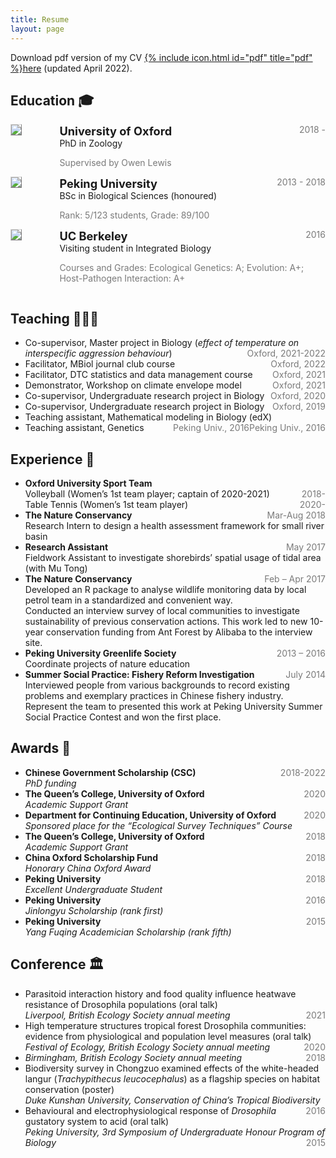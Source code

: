 ```yaml
---
title: Resume
layout: page
---
```


Download pdf version of my CV [{% include icon.html id="pdf" title="pdf" %}here](https://github.com/Jinlinc/jinlinc.github.io/raw/master/jinlin_CV_2022.pdf) (updated April 2022).

## Education 🎓

<!-- PhD -->
<div style="display:flex;">

  <div style="flex:0.5; padding-right:5%">
    <img src="{{ site.url }}/imgs/resume-icons/oxford.png" style="align:left; border: 1px solid #d3d3d3; border-style: outset;">
  </div>

  <div style="flex:4;">
    <p style="margin:0px">
      <b style="font-size: 130%;">University of Oxford</b>
      <span style="float:right; color:#7a7a7a;">2018 - </span>
    </p>
    PhD in Zoology <br>
    <p style="color:#7a7a7a">
      Supervised by Owen Lewis
    </p>
  </div>

</div>


<!-- BSc -->
<div style="display:flex;">

  <div style="flex:0.5; padding-right:5%">
    <img src="{{ site.url }}/imgs/resume-icons/pku.png" style="align:left; border: 1px solid #d3d3d3; border-style: outset;">
  </div>

  <div style="flex:4;">
    <p style="margin:0px">
      <b style="font-size: 130%;">Peking University</b>
      <span style="float:right; color:#7a7a7a;">2013 - 2018</span>
    </p>
    BSc in Biological Sciences (honoured)<br>
    <p style="color:#7a7a7a">
      Rank: 5/123 students, Grade: 89/100
    </p>
  </div>

</div>


<!-- Visiting student -->
<div style="display:flex;">

  <div style="flex:0.5; padding-right:5%">
    <img src="{{ site.url }}/imgs/resume-icons/berkeley.png" style="align:left; border: 1px solid #d3d3d3; border-style: outset;">
  </div>

  <div style="flex:4;">
    <p style="margin:0px">
      <b style="font-size: 130%;">UC Berkeley</b>
      <span style="float:right; color:#7a7a7a;">2016 </span>
    </p>
     Visiting student in Integrated Biology <br>
    <p style="color:#7a7a7a">
    Courses and Grades: Ecological Genetics: A; Evolution: A+; Host-Pathogen Interaction: A+
    </p>
  </div>

</div>


## Teaching 👩🏻‍🏫

<ul>
  <li>
    Co-supervisor, Master project in Biology (<i>effect of temperature on interspecific aggression behaviour</i>)
    <span style="float:right; color:#7a7a7a;">Oxford, 2021-2022</span> <br>
  </li>

  <li>
    Facilitator, MBiol journal club course
    <span style="float:right; color:#7a7a7a;">Oxford, 2022</span> <br>
  </li>

  <li>
    Facilitator, DTC statistics and data management course
    <span style="float:right; color:#7a7a7a;">Oxford, 2021</span> <br>
  </li>
  
  <li>
    Demonstrator, Workshop on climate envelope model 
    <span style="float:right; color:#7a7a7a;">Oxford, 2021</span> <br>
  </li>
  
  <li>
    Co-supervisor, Undergraduate research project in Biology
    <span style="float:right; color:#7a7a7a;">Oxford, 2020</span> <br>
  </li>
  
  <li>
    Co-supervisor, Undergraduate research project in Biology
    <span style="float:right; color:#7a7a7a;">Oxford, 2019</span> <br>
  </li>
  
  <li>
    Teaching assistant, Mathematical modeling in Biology (edX)
    <span style="float:right; color:#7a7a7a;">Peking Univ., 2016</span> <br>
  </li>
  
  <li>
    Teaching assistant, Genetics
    <span style="float:right; color:#7a7a7a;">Peking Univ., 2016</span> <br>
  </li>
  
</ul>

## Experience 💫

<ul>
<li><b>Oxford University Sport Team</b></li>
    Volleyball (Women’s 1st team player; captain of 2020-2021)
    <span style="float:right; color:#7a7a7a;">2018-</span> <br>
    Table Tennis (Women’s 1st team player) 
    <span style="float:right; color:#7a7a7a;">2020-</span> <br>

<li>
    <b>The Nature Conservancy</b>
    <span style="float:right; color:#7a7a7a;">Mar-Aug 2018</span> 
</li>
    Research Intern to design a health assessment framework for small river basin <br>

<li>
    <b>Research Assistant</b>
    <span style="float:right; color:#7a7a7a;">May 2017</span> 
</li>
    Fieldwork Assistant to investigate shorebirds’ spatial usage of tidal area (with Mu Tong) <br>

<li>
    <b>The Nature Conservancy</b>
    <span style="float:right; color:#7a7a7a;">Feb – Apr 2017</span> 
</li>
    Developed an R package to analyse wildlife monitoring data by local petrol team in a standardized and convenient way. <br>
    Conducted an interview survey of local communities to investigate sustainability of previous conservation actions. This work led to new 10-year conservation funding from Ant Forest by Alibaba to the interview site. <br>

<li>
    <b>Peking University Greenlife Society</b>
    <span style="float:right; color:#7a7a7a;">2013 – 2016</span> 
</li>
    Coordinate projects of nature education <br>

<li>
    <b>Summer Social Practice: Fishery Reform Investigation</b>
    <span style="float:right; color:#7a7a7a;">July 2014</span> 
</li>
    Interviewed people from various backgrounds to record existing problems and exemplary practices in Chinese fishery industry. <br>
    Represent the team to presented this work at Peking University Summer Social Practice Contest and won the first place. <br>
  
</ul>



## Awards 🌟

<ul>
  <li>
    <b>Chinese Government Scholarship (CSC)</b>
    <span style="float:right; color:#7a7a7a;">2018-2022</span> <br>
    <i>PhD funding</i>
  </li>

  <li>
    <b>The Queen’s College, University of Oxford </b>
    <span style="float:right; color:#7a7a7a;">2020</span> <br>
    <i>Academic Support Grant</i>
  </li>

  <li>
    <b>Department for Continuing Education, University of Oxford</b>
    <span style="float:right; color:#7a7a7a;">2020</span> <br>
    <i>Sponsored place for the “Ecological Survey Techniques” Course</i>
  </li>

<li>
  <b>The Queen’s College, University of Oxford </b>
  <span style="float:right; color:#7a7a7a;">2018</span> <br>
  <i>Academic Support Grant</i>
</li>

  <li>
    <b>China Oxford Scholarship Fund</b>
    <span style="float:right; color:#7a7a7a;">2018</span> <br>
    <i>Honorary China Oxford Award</i>
  </li>

  <li>
    <b>Peking University</b>
    <span style="float:right; color:#7a7a7a;">2018</span> <br>
    <i>Excellent Undergraduate Student</i>
  </li>

<li>
  <b>Peking University</b>
  <span style="float:right; color:#7a7a7a;">2016</span> <br>
  <i>Jinlongyu Scholarship (rank first) </i>
</li>

<li>
  <b>Peking University</b>
  <span style="float:right; color:#7a7a7a;">2015</span> <br>
  <i>Yang Fuqing Academician Scholarship (rank fifth)</i>
</li>

</ul>


## Conference 🏛️

<ul>
  <li>
    Parasitoid interaction history and food quality influence heatwave resistance of Drosophila populations (oral talk) <br>
    <i>Liverpool, British Ecology Society annual meeting</i> 
    <span style="float:right; color:#7a7a7a;">2021</span> <br>
  </li>

  <li>
    High temperature structures tropical forest Drosophila communities: evidence from physiological and population level measures (oral talk) <br>
    <i>Festival of Ecology, British Ecology Society annual meeting</i> 
    <span style="float:right; color:#7a7a7a;">2020</span> <br>
  </li>
  
  <li>
    <i>Birmingham, British Ecology Society annual meeting</i> 
    <span style="float:right; color:#7a7a7a;">2018</span> <br>
  </li>
  
  <li>
    Biodiversity survey in Chongzuo examined effects of the white-headed langur (<i>Trachypithecus leucocephalus</i>) as a flagship species on habitat conservation (poster) <br>
    <i>Duke Kunshan University, Conservation of China’s Tropical Biodiversity </i> 
    <span style="float:right; color:#7a7a7a;">2016</span> <br>
  </li>
  
  <li>
    Behavioural and electrophysiological response of <i>Drosophila</i> gustatory system to acid (oral talk) <br>
    <i>Peking University, 3rd Symposium of Undergraduate Honour Program of Biology </i> 
    <span style="float:right; color:#7a7a7a;">2015</span> <br>
  </li>
 
</ul>

